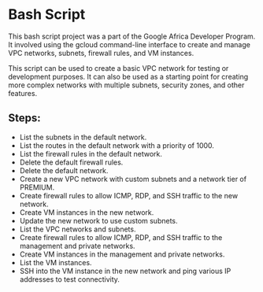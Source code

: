 # Bash Script

This bash script project was a part of the Google Africa Developer Program.
It involved using the gcloud command-line interface to create and manage VPC networks, subnets, firewall rules, and VM instances.

This script can be used to create a basic VPC network for testing or development purposes.
It can also be used as a starting point for creating more complex networks with multiple subnets, security zones, and other features.

## Steps:
* List the subnets in the default network.
* List the routes in the default network with a priority of 1000.
* List the firewall rules in the default network.
* Delete the default firewall rules.
* Delete the default network.
* Create a new VPC network with custom subnets and a network tier of PREMIUM.
* Create firewall rules to allow ICMP, RDP, and SSH traffic to the new network.
* Create VM instances in the new network.
* Update the new network to use custom subnets.
* List the VPC networks and subnets.
* Create firewall rules to allow ICMP, RDP, and SSH traffic to the management and private networks.
* Create VM instances in the management and private networks.
* List the VM instances.
* SSH into the VM instance in the new network and ping various IP addresses to test connectivity.
